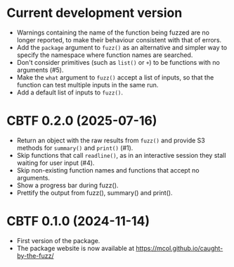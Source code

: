 # Current development version

- Warnings containing the name of the function being fuzzed are no longer
  reported, to make their behaviour consistent with that of errors.
- Add the `package` argument to `fuzz()` as an alternative and simpler way
  to specify the namespace where function names are searched.
- Don't consider primitives (such as `list()` or `+`) to be functions with no
  arguments (#5).
- Make the `what` argument to `fuzz()` accept a list of inputs, so that
  the function can test multiple inputs in the same run.
- Add a default list of inputs to `fuzz()`.

# CBTF 0.2.0 (2025-07-16)

- Return an object with the raw results from `fuzz()` and provide S3 methods
  for `summary()` and `print()` (#1).
- Skip functions that call `readline()`, as in an interactive session they
  stall waiting for user input (#4).
- Skip non-existing function names and functions that accept no arguments.
- Show a progress bar during fuzz().
- Prettify the output from fuzz(), summary() and print().

# CBTF 0.1.0 (2024-11-14)

- First version of the package.
- The package website is now available at
  https://mcol.github.io/caught-by-the-fuzz/
